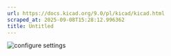 ```yaml
---
url: https://docs.kicad.org/9.0/pl/kicad/kicad.html
scraped_at: 2025-09-08T15:28:12.996362
title: Untitled
---
```


![configure settings](images/configure_settings.png)


